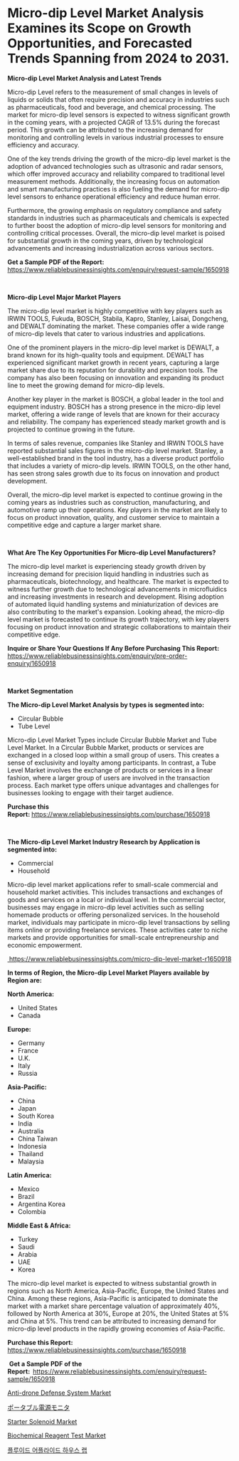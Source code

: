 <p><h1>Micro-dip Level Market Analysis Examines its Scope on Growth Opportunities, and Forecasted Trends Spanning from 2024 to 2031.</h1></p><p><strong>Micro-dip Level Market Analysis and Latest Trends</strong></p>
<p><p>Micro-dip Level refers to the measurement of small changes in levels of liquids or solids that often require precision and accuracy in industries such as pharmaceuticals, food and beverage, and chemical processing. The market for micro-dip level sensors is expected to witness significant growth in the coming years, with a projected CAGR of 13.5% during the forecast period. This growth can be attributed to the increasing demand for monitoring and controlling levels in various industrial processes to ensure efficiency and accuracy.</p><p>One of the key trends driving the growth of the micro-dip level market is the adoption of advanced technologies such as ultrasonic and radar sensors, which offer improved accuracy and reliability compared to traditional level measurement methods. Additionally, the increasing focus on automation and smart manufacturing practices is also fueling the demand for micro-dip level sensors to enhance operational efficiency and reduce human error.</p><p>Furthermore, the growing emphasis on regulatory compliance and safety standards in industries such as pharmaceuticals and chemicals is expected to further boost the adoption of micro-dip level sensors for monitoring and controlling critical processes. Overall, the micro-dip level market is poised for substantial growth in the coming years, driven by technological advancements and increasing industrialization across various sectors.</p></p>
<p><strong>Get a Sample PDF of the Report:&nbsp;</strong> <a href="https://www.reliablebusinessinsights.com/enquiry/request-sample/1650918">https://www.reliablebusinessinsights.com/enquiry/request-sample/1650918</a></p>
<p>&nbsp;</p>
<p><strong>Micro-dip Level Major Market Players</strong></p>
<p><p>The micro-dip level market is highly competitive with key players such as IRWIN TOOLS, Fukuda, BOSCH, Stabila, Kapro, Stanley, Laisai, Dongcheng, and DEWALT dominating the market. These companies offer a wide range of micro-dip levels that cater to various industries and applications.</p><p>One of the prominent players in the micro-dip level market is DEWALT, a brand known for its high-quality tools and equipment. DEWALT has experienced significant market growth in recent years, capturing a large market share due to its reputation for durability and precision tools. The company has also been focusing on innovation and expanding its product line to meet the growing demand for micro-dip levels.</p><p>Another key player in the market is BOSCH, a global leader in the tool and equipment industry. BOSCH has a strong presence in the micro-dip level market, offering a wide range of levels that are known for their accuracy and reliability. The company has experienced steady market growth and is projected to continue growing in the future.</p><p>In terms of sales revenue, companies like Stanley and IRWIN TOOLS have reported substantial sales figures in the micro-dip level market. Stanley, a well-established brand in the tool industry, has a diverse product portfolio that includes a variety of micro-dip levels. IRWIN TOOLS, on the other hand, has seen strong sales growth due to its focus on innovation and product development.</p><p>Overall, the micro-dip level market is expected to continue growing in the coming years as industries such as construction, manufacturing, and automotive ramp up their operations. Key players in the market are likely to focus on product innovation, quality, and customer service to maintain a competitive edge and capture a larger market share.</p></p>
<p>&nbsp;</p>
<p><strong>What Are The Key Opportunities For Micro-dip Level Manufacturers?</strong></p>
<p><p>The micro-dip level market is experiencing steady growth driven by increasing demand for precision liquid handling in industries such as pharmaceuticals, biotechnology, and healthcare. The market is expected to witness further growth due to technological advancements in microfluidics and increasing investments in research and development. Rising adoption of automated liquid handling systems and miniaturization of devices are also contributing to the market's expansion. Looking ahead, the micro-dip level market is forecasted to continue its growth trajectory, with key players focusing on product innovation and strategic collaborations to maintain their competitive edge.</p></p>
<p><strong>Inquire or Share Your Questions If Any Before Purchasing This Report:</strong> <a href="https://www.reliablebusinessinsights.com/enquiry/pre-order-enquiry/1650918">https://www.reliablebusinessinsights.com/enquiry/pre-order-enquiry/1650918</a></p>
<p>&nbsp;</p>
<p><strong>Market Segmentation</strong></p>
<p><strong>The Micro-dip Level Market Analysis by types is segmented into:</strong></p>
<p><ul><li>Circular Bubble</li><li>Tube Level</li></ul></p>
<p><p>Micro-dip Level Market Types include Circular Bubble Market and Tube Level Market. In a Circular Bubble Market, products or services are exchanged in a closed loop within a small group of users. This creates a sense of exclusivity and loyalty among participants. In contrast, a Tube Level Market involves the exchange of products or services in a linear fashion, where a larger group of users are involved in the transaction process. Each market type offers unique advantages and challenges for businesses looking to engage with their target audience.</p></p>
<p><strong>Purchase this Report:&nbsp;</strong><a href="https://www.reliablebusinessinsights.com/purchase/1650918">https://www.reliablebusinessinsights.com/purchase/1650918</a></p>
<p>&nbsp;</p>
<p><strong>The Micro-dip Level Market Industry Research by Application is segmented into:</strong></p>
<p><ul><li>Commercial</li><li>Household</li></ul></p>
<p><p>Micro-dip level market applications refer to small-scale commercial and household market activities. This includes transactions and exchanges of goods and services on a local or individual level. In the commercial sector, businesses may engage in micro-dip level activities such as selling homemade products or offering personalized services. In the household market, individuals may participate in micro-dip level transactions by selling items online or providing freelance services. These activities cater to niche markets and provide opportunities for small-scale entrepreneurship and economic empowerment.</p></p>
<p><a href="https://www.reliablebusinessinsights.com/micro-dip-level-market-r1650918">&nbsp;https://www.reliablebusinessinsights.com/micro-dip-level-market-r1650918</a></p>
<p><strong>In terms of Region, the Micro-dip Level Market Players available by Region are:</strong></p>
<p>
    <p> <strong> North America: </strong>
        <ul>
            <li>United States</li>
            <li>Canada</li>
        </ul>
        </p> 
    <p> <strong> Europe: </strong>
        <ul>
            <li>Germany</li>
            <li>France</li>
            <li>U.K.</li>
            <li>Italy</li>
            <li>Russia</li>
        </ul>
        </p> 
    <p> <strong> Asia-Pacific: </strong>
        <ul>
            <li>China</li>
            <li>Japan</li>
            <li>South Korea</li>
            <li>India</li>
            <li>Australia</li>
            <li>China Taiwan</li>
            <li>Indonesia</li>
            <li>Thailand</li>
            <li>Malaysia</li>
        </ul>
        </p> 
    <p> <strong> Latin America: </strong>
        <ul>
            <li>Mexico</li>
            <li>Brazil</li>
            <li>Argentina Korea</li>
            <li>Colombia</li>
        </ul>
        </p> 
    <p> <strong> Middle East & Africa: </strong>
        <ul>
            <li>Turkey</li>
            <li>Saudi</li>
            <li>Arabia</li>
            <li>UAE</li>
            <li>Korea</li>
        </ul>
    </p>
    </p>
<p><p>The micro-dip level market is expected to witness substantial growth in regions such as North America, Asia-Pacific, Europe, the United States and China. Among these regions, Asia-Pacific is anticipated to dominate the market with a market share percentage valuation of approximately 40%, followed by North America at 30%, Europe at 20%, the United States at 5% and China at 5%. This trend can be attributed to increasing demand for micro-dip level products in the rapidly growing economies of Asia-Pacific.</p></p>
<p><strong>Purchase this Report: </strong><a href="https://www.reliablebusinessinsights.com/purchase/1650918">https://www.reliablebusinessinsights.com/purchase/1650918</a></p>
<p>&nbsp;<strong>Get a Sample PDF of the Report:&nbsp;&nbsp;</strong><a href="https://www.reliablebusinessinsights.com/enquiry/request-sample/1650918">https://www.reliablebusinessinsights.com/enquiry/request-sample/1650918</a></p>
<p><strong></strong></p>
<p><p><a href="https://github.com/guneycigdem35/Market-Research-Report-List-3/blob/main/anti-drone-defense-system-market.md">Anti-drone Defense System Market</a></p><p><a href="https://github.com/avwofrml53535/Market-Research-Report-List-2/blob/main/546621994589.md">ポータブル電源モニタ</a></p><p><a href="https://issuu.com/reportprime-2/docs/starter-solenoid-market-size-2030.pptx">Starter Solenoid Market</a></p><p><a href="https://github.com/biheemgalvinlouises6hokrh3h/Market-Research-Report-List-2/blob/main/biochemical-reagent-test-market.md">Biochemical Reagent Test Market</a></p><p><a href="https://github.com/RonSpencer61/Market-Research-Report-List-1/blob/main/160775986213.md">플루이드 어플라이드 하우스 랩</a></p></p>